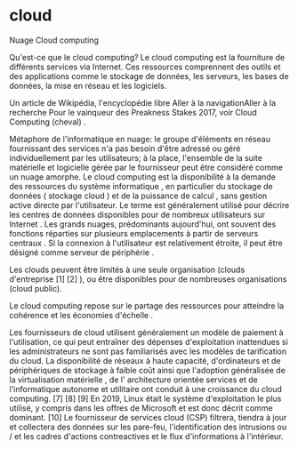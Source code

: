# cloud
Nuage
Cloud computing

Qu'est-ce que le cloud computing?
Le cloud computing est la fourniture de différents services via Internet. Ces ressources comprennent des outils et des applications comme le stockage de données, les serveurs, les bases de données, la mise en réseau et les logiciels.




Un article de Wikipédia, l'encyclopédie libre
Aller à la navigationAller à la recherche
Pour le vainqueur des Preakness Stakes 2017, voir Cloud Computing (cheval) .

Métaphore de l'informatique en nuage: le groupe d'éléments en réseau fournissant des services n'a pas besoin d'être adressé ou géré individuellement par les utilisateurs; à la place, l'ensemble de la suite matérielle et logicielle gérée par le fournisseur peut être considéré comme un nuage amorphe.
Le cloud computing est la disponibilité à la demande des ressources du système informatique , en particulier du stockage de données ( stockage cloud ) et de la puissance de calcul , sans gestion active directe par l'utilisateur. Le terme est généralement utilisé pour décrire les centres de données disponibles pour de nombreux utilisateurs sur Internet . Les grands nuages, prédominants aujourd'hui, ont souvent des fonctions réparties sur plusieurs emplacements à partir de serveurs centraux . Si la connexion à l'utilisateur est relativement étroite, il peut être désigné comme serveur de périphérie .

Les clouds peuvent être limités à une seule organisation (clouds d'entreprise [1] [2] ), ou être disponibles pour de nombreuses organisations (cloud public).

Le cloud computing repose sur le partage des ressources pour atteindre la cohérence et les économies d'échelle .

Les fournisseurs de cloud utilisent généralement un modèle de paiement à l'utilisation, ce qui peut entraîner des dépenses d'exploitation inattendues si les administrateurs ne sont pas familiarisés avec les modèles de tarification du cloud. La disponibilité de réseaux à haute capacité, d'ordinateurs et de périphériques de stockage à faible coût ainsi que l'adoption généralisée de la virtualisation matérielle , de l' architecture orientée services et de l'informatique autonome et utilitaire ont conduit à une croissance du cloud computing. [7] [8] [9] En 2019, Linux était le système d'exploitation le plus utilisé, y compris dans les offres de Microsoft et est donc décrit comme dominant. [10] Le fournisseur de services cloud (CSP) filtrera, tiendra à jour et collectera des données sur les pare-feu, l'identification des intrusions ou / et les cadres d'actions contreactives et le flux d'informations à l'intérieur.
